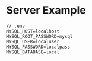 # Server Example

```
// .env
MYSQL_HOST=localhost
MYSQL_ROOT_PASSWORD=mysql
MYSQL_USER=localuser
MYSQL_PASSWORD=localpass
MYSQL_DATABASE=local
```
